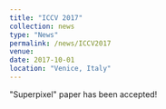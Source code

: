 ```yaml
---
title: "ICCV 2017"
collection: news
type: "News"
permalink: /news/ICCV2017
venue: 
date: 2017-10-01
location: "Venice, Italy"
---
```


"Superpixel" paper has been accepted!

